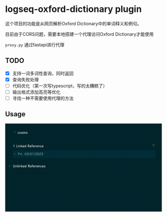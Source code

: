 # logseq-oxford-dictionary plugin

这个项目的功能是从网页解析Oxford Dictionary中的单词释义和例句。

目前由于CORS问题，需要本地搭建一个代理访问Oxford Dictionary才能使用

`proxy.py` 通过fastapi进行代理

## TODO

- [x] 支持一词多词性查询，同时返回
- [x] 查询失败处理
- [ ] 代码优化（第一次写typescript，写的太糟糕了）
- [ ] 输出格式添加高亮等优化
- [ ] 寻找一种不需要使用代理的方法

## Usage

![short cut](shortcut.gif)